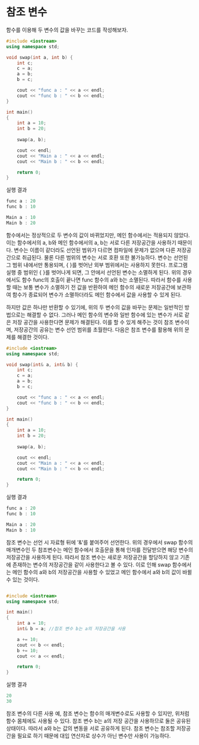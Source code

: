 # 참조 변수

함수를 이용해 두 변수의 값을 바꾸는 코드를 작성해보자.
```c++
#include <iostream>
using namespace std;

void swap(int a, int b) {
    int c;
    c = a;
    a = b;
    b = c;

    cout << "func a : " << a << endl;
    cout << "func b : " << b << endl;
}

int main()
{
    int a = 10;
    int b = 20;
    
    swap(a, b);

    cout << endl;
    cout << "Main a : " << a << endl;
    cout << "Main b : " << b << endl;

    return 0;
}
```
실행 결과
```c++
func a : 20
func b : 10

Main a : 10
Main b : 20
```

함수에서는 정상적으로 두 변수의 값이 바뀌었지만, 메인 함수에서는 적용되지 않았다. 이는 함수에서의 a, b와 메인 함수에서의 a, b는 서로 다른 저장공간을 사용하기 때문이다.
변수는 이름이 같더라도 선언된 범위가 다르면 컴파일에 문제가 없으며 다른 저장공간으로 취급된다. 물론 다른 범위의 변수는 서로 호환 또한 불가능하다. 변수는 선언된 그 범위 내에서만
통용되며, { }를 벗어난 외부 범위에서는 사용하지 못한다. 프로그램 실행 중 범위인 { }를 벗어나게 되면, 그 안에서 선언된 변수는 소멸하게 된다. 위의 경우에서도 함수 func의 호출이 끝나면
func 함수의 a와 b는 소멸된다. 따라서 함수를 사용할 때는 보통 변수가 소멸하기 전 값을 반환하여 메인 함수의 새로운 저장공간에 보관하여 함수가 종료되어 변수가 소멸하더라도 메인 함수에서
값을 사용할 수 있게 된다.

하지만 값은 하나만 반환할 수 있기에, 위의 두 변수의 값을 바꾸는 문제는 일반적인 방법으로는 해결할 수 없다. 그러나 메인 함수의 변수와 일반 함수에 있는 변수가 서로 같은 저장 공간을
사용한다면 문제가 해결된다. 이를 할 수 있게 해주는 것이 참조 변수이며, 저장공간의 공유는 변수 선언 범위를 초월한다. 다음은 참조 변수를 활용해 위의 문제를 해결한 것이다.

```c++
#include <iostream>
using namespace std;

void swap(int& a, int& b) {
    int c;
    c = a;
    a = b;
    b = c;

    cout << "func a : " << a << endl;
    cout << "func b : " << b << endl;
}

int main()
{
    int a = 10;
    int b = 20;
    
    swap(a, b);

    cout << endl;
    cout << "Main a : " << a << endl;
    cout << "Main b : " << b << endl;

    return 0;
}
```
실행 결과
```c++
func a : 20
func b : 10

Main a : 20
Main b : 10
```

참조 변수는 선언 시 자료형 뒤에 '&'를 붙여주어 선언한다. 위의 경우에서 swap 함수의 매개변수인 두 참조변수는 메인 함수에서 호출문을 통해 인자를 전달받으면 해당 변수의 저장공간을
사용하게 된다. 따라서 참조 변수는 새로운 저장공간을 할당하지 않고 기존에 존재하는 변수의 저장공간을 같이 사용한다고 볼 수 있다. 이로 인해 swap 함수에서는 메인 함수의 a와 b의
저장공간을 사용할 수 있었고 메인 함수에서 a와 b의 값이 바뀔 수 있는 것이다.

```c++

#include <iostream>
using namespace std;

int main()
{
    int a = 10;
    int& b = a; //참조 변수 b는 a의 저장공간을 사용

    a += 10;
    cout << b << endl;
    b += 10;
    cout << a << endl;

    return 0;
}
```
실행 결과
```c++
20
30
```
참조 변수의 다른 사용 예, 참조 변수는 함수의 매개변수로도 사용할 수 있지만, 위처럼 함수 몸체에도 사용될 수 있다. 참조 변수 b는 a의 저장 공간을 사용하므로 둘은 공유된 상태이다.
따라서 a와 b는 값의 변동을 서로 공유하게 된다. 참조 변수는 참조할 저장공간을 필요로 하기 때문에 대입 연산자로 상수가 아닌 변수만 사용이 가능하다.


